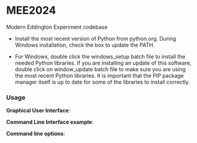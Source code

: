 # MEE2024
Modern Eddington Experiment codebase

- Install the most recent version of Python from python.org. During Windows installation, check the box to update the PATH.

- For Windows, double click the windows_setup batch file to install the needed Python libraries.
If you are installing an update of this software, double click on window_update batch file to make sure you are using the most recent Python libraries. 
It is important that the PIP package manager itself is up to date for some of the libraries to install correctly.

### **Usage**

**Graphical User Interface**:

**Command Line Interface example**:

**Command line options**:

